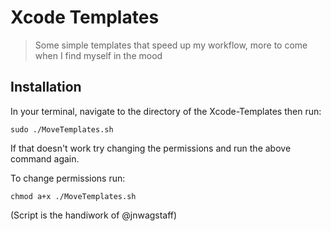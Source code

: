 # Xcode Templates
> Some simple templates that speed up my workflow, more to come when I find myself in the mood


## Installation
In your terminal, navigate to the directory of the Xcode-Templates then run:
```
sudo ./MoveTemplates.sh
```

If that doesn't work try changing the permissions and run the above command again.

To change permissions run: 
```
chmod a+x ./MoveTemplates.sh
```

(Script is the handiwork of @jnwagstaff)
